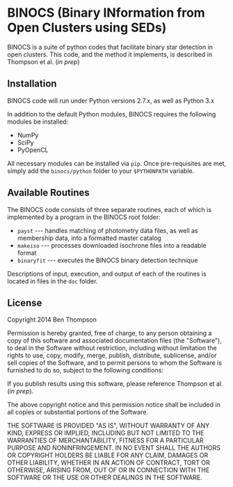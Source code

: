 BINOCS (Binary INformation from Open Clusters using SEDs)
=====

BINOCS is a suite of python codes that facilitate binary star detection in open clusters. This code, and the method it implements, is described in Thompson et al. (*in prep*)



Installation
------------
BINOCS code will run under Python versions 2.7.x, as well as Python 3.x

In addition to the default Python modules, BINOCS requires the following modules be installed: 

* NumPy
* SciPy
* PyOpenCL

All necessary modules can be installed via `pip`. Once pre-requisites are met, simply add the `binocs/python` folder to your `$PYTHONPATH` variable.



Available Routines
------

The BINOCS code consists of three separate routines, each of which is implemented by a program in the BINOCS root folder:

* `payst` --- handles matching of photometry data files, as well as membership data, into a formatted master catalog
* `makeiso` --- processes downloaded isochrone files into a readable format 
* `binaryfit` --- executes the BINOCS binary detection technique

Descriptions of input, execution, and output of each of the routines is located in files in the `doc` folder.



License
-------

Copyright 2014 Ben Thompson

Permission is hereby granted, free of charge, to any person obtaining a copy of this software and associated documentation files (the "Software"), to deal in the Software without restriction, including without limitation the rights to use, copy, modify, merge, publish, distribute, sublicense, and/or sell copies of the Software, and to permit persons to whom the Software is furnished to do so, subject to the following conditions:

If you publish results using this software, please reference Thompson et al. (*in prep*).

The above copyright notice and this permission notice shall be included in all copies or substantial portions of the Software.

THE SOFTWARE IS PROVIDED "AS IS", WITHOUT WARRANTY OF ANY KIND, EXPRESS OR IMPLIED, INCLUDING BUT NOT LIMITED TO THE WARRANTIES OF MERCHANTABILITY, FITNESS FOR A PARTICULAR PURPOSE AND NONINFRINGEMENT. IN NO EVENT SHALL THE AUTHORS OR COPYRIGHT HOLDERS BE LIABLE FOR ANY CLAIM, DAMAGES OR OTHER LIABILITY, WHETHER IN AN ACTION OF CONTRACT, TORT OR OTHERWISE, ARISING FROM, OUT OF OR IN CONNECTION WITH THE SOFTWARE OR THE USE OR OTHER DEALINGS IN THE SOFTWARE.

